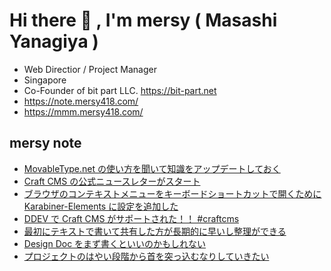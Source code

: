 # Hi there 👋 , I'm mersy ( Masashi Yanagiya )

- Web Directior / Project Manager
- Singapore
- Co-Founder of bit part LLC. https://bit-part.net
- https://note.mersy418.com/
- https://mmm.mersy418.com/

## mersy note
<!-- BLOG-POST-LIST:START -->
- [MovableType.net の使い方を聞いて知識をアップデートしておく](https://note.mersy418.com/article/movabletypenet-20221013?utm_source=feed)
- [Craft CMS の公式ニュースレターがスタート](https://note.mersy418.com/article/start-craft-cms-official-newsletter?utm_source=feed)
- [ブラウザのコンテキストメニューをキーボードショートカットで開くために Karabiner-Elements に設定を追加した](https://note.mersy418.com/article/open-context-menu-by-keyboard?utm_source=feed)
- [DDEV で Craft CMS がサポートされた！！ #craftcms](https://note.mersy418.com/article/ddev-support-craftcms?utm_source=feed)
- [最初にテキストで書いて共有した方が長期的に早いし整理ができる](https://note.mersy418.com/article/writing-first?utm_source=feed)
- [Design Doc をまず書くといいのかもしれない](https://note.mersy418.com/article/design-doc-for-project?utm_source=feed)
- [プロジェクトのはやい段階から首を突っ込むなりしていきたい](https://note.mersy418.com/article/プロジェクトのはやい段階から首を突っ込むなりしていきたい?utm_source=feed)
<!-- BLOG-POST-LIST:END -->

